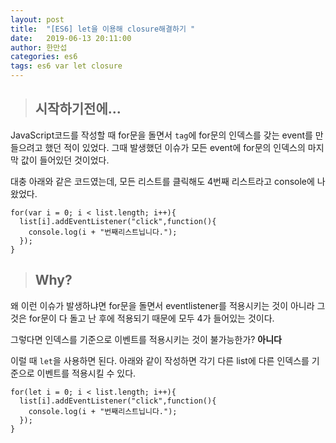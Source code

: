 ```yaml
---
layout: post
title:  "[ES6] let을 이용해 closure해결하기 "
date:   2019-06-13 20:11:00
author: 한만섭
categories: es6
tags: es6 var let closure
---
```



> ## 시작하기전에... 
JavaScript코드를 작성할 때 for문을 돌면서 `tag`에 for문의 인덱스를 갖는 event를 만들으려고 했던 적이 있었다. 
그때 발생했던 이슈가 모든 event에 for문의 인덱스의 마지막 값이 들어있던 것이었다.  

대충 아래와 같은 코드였는데, 모든 리스트를 클릭해도 4번째 리스트라고 console에 나왔었다. 
```
for(var i = 0; i < list.length; i++){
  list[i].addEventListener("click",function(){
    console.log(i + "번째리스트닙니다.");
  });
}
```

> ## Why?
왜 이런 이슈가 발생하냐면 for문을 돌면서 eventlistener를 적용시키는 것이 아니라 그것은 for문이 다 돌고 난 후에 
적용되기 때문에 모두 4가 들어있는 것이다.  

그렇다면 인덱스를 기준으로 이벤트를 적용시키는 것이 불가능한가? **아니다**  

이럴 때 `let`을 사용하면 된다.  아래와 같이 작성하면 각기 다른 list에 다른 인덱스를 기준으로 이벤트를 적용시킬 수 있다. 

```
for(let i = 0; i < list.length; i++){
  list[i].addEventListener("click",function(){
    console.log(i + "번째리스트닙니다.");
  });
}
```
